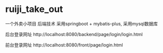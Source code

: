 # ruiji_take_out
一个外卖小项目 后端技术 采用springboot + mybatis-plus, 采用mysql数据库


后台登录网址
http://localhost:8080/backend/page/login/login.html

前台登录网址
http://localhost:8080/front/page/login.html

